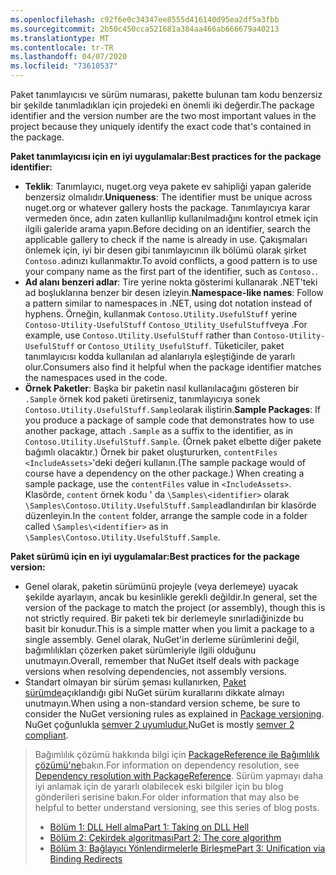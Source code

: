 ```yaml
---
ms.openlocfilehash: c92f6e0c34347ee8555d416140d95ea2df5a3fbb
ms.sourcegitcommit: 2b50c450cca521681a384aa466ab666679a40213
ms.translationtype: MT
ms.contentlocale: tr-TR
ms.lasthandoff: 04/07/2020
ms.locfileid: "73610537"
---
```

<span data-ttu-id="ea966-101">Paket tanımlayıcısı ve sürüm numarası, pakette bulunan tam kodu benzersiz bir şekilde tanımladıkları için projedeki en önemli iki değerdir.</span><span class="sxs-lookup"><span data-stu-id="ea966-101">The package identifier and the version number are the two most important values in the project because they uniquely identify the exact code that's contained in the package.</span></span>

<span data-ttu-id="ea966-102">**Paket tanımlayıcısı için en iyi uygulamalar:**</span><span class="sxs-lookup"><span data-stu-id="ea966-102">**Best practices for the package identifier:**</span></span>

- <span data-ttu-id="ea966-103">**Teklik**: Tanımlayıcı, nuget.org veya pakete ev sahipliği yapan galeride benzersiz olmalıdır.</span><span class="sxs-lookup"><span data-stu-id="ea966-103">**Uniqueness**: The identifier must be unique across nuget.org or whatever gallery hosts the package.</span></span> <span data-ttu-id="ea966-104">Tanımlayıcıya karar vermeden önce, adın zaten kullanIlip kullanılmadığını kontrol etmek için ilgili galeride arama yapın.</span><span class="sxs-lookup"><span data-stu-id="ea966-104">Before deciding on an identifier, search the applicable gallery to check if the name is already in use.</span></span> <span data-ttu-id="ea966-105">Çakışmaları önlemek için, iyi bir desen gibi tanımlayıcının ilk bölümü olarak şirket `Contoso.`adınızı kullanmaktır.</span><span class="sxs-lookup"><span data-stu-id="ea966-105">To avoid conflicts, a good pattern is to use your company name as the first part of the identifier, such as `Contoso.`.</span></span>
- <span data-ttu-id="ea966-106">**Ad alanı benzeri adlar**: Tire yerine nokta gösterimi kullanarak .NET'teki ad boşluklarına benzer bir desen izleyin.</span><span class="sxs-lookup"><span data-stu-id="ea966-106">**Namespace-like names**: Follow a pattern similar to namespaces in .NET, using dot notation instead of hyphens.</span></span> <span data-ttu-id="ea966-107">Örneğin, kullanmak `Contoso.Utility.UsefulStuff` yerine `Contoso-Utility-UsefulStuff` `Contoso_Utility_UsefulStuff`veya .</span><span class="sxs-lookup"><span data-stu-id="ea966-107">For example, use `Contoso.Utility.UsefulStuff` rather than `Contoso-Utility-UsefulStuff` or `Contoso_Utility_UsefulStuff`.</span></span> <span data-ttu-id="ea966-108">Tüketiciler, paket tanımlayıcısı kodda kullanılan ad alanlarıyla eşleştiğinde de yararlı olur.</span><span class="sxs-lookup"><span data-stu-id="ea966-108">Consumers also find it helpful when the package identifier matches the namespaces used in the code.</span></span>
- <span data-ttu-id="ea966-109">**Örnek Paketler**: Başka bir paketin nasıl kullanılacağını gösteren bir `.Sample` örnek kod paketi üretirseniz, tanımlayıcıya sonek `Contoso.Utility.UsefulStuff.Sample`olarak iliştirin.</span><span class="sxs-lookup"><span data-stu-id="ea966-109">**Sample Packages**: If you produce a package of sample code that demonstrates how to use another package, attach `.Sample` as a suffix to the identifier, as in `Contoso.Utility.UsefulStuff.Sample`.</span></span> <span data-ttu-id="ea966-110">(Örnek paket elbette diğer pakete bağımlı olacaktır.) Örnek bir paket oluştururken, `contentFiles` `<IncludeAssets>`'deki değeri kullanın.</span><span class="sxs-lookup"><span data-stu-id="ea966-110">(The sample package would of course have a dependency on the other package.) When creating a sample package, use the `contentFiles` value in `<IncludeAssets>`.</span></span> <span data-ttu-id="ea966-111">Klasörde, `content` örnek kodu ' da `\Samples\<identifier>` olarak `\Samples\Contoso.Utility.UsefulStuff.Sample`adlandırılan bir klasörde düzenleyin.</span><span class="sxs-lookup"><span data-stu-id="ea966-111">In the `content` folder, arrange the sample code in a folder called `\Samples\<identifier>` as in `\Samples\Contoso.Utility.UsefulStuff.Sample`.</span></span>

<span data-ttu-id="ea966-112">**Paket sürümü için en iyi uygulamalar:**</span><span class="sxs-lookup"><span data-stu-id="ea966-112">**Best practices for the package version:**</span></span>

- <span data-ttu-id="ea966-113">Genel olarak, paketin sürümünü projeyle (veya derlemeye) uyacak şekilde ayarlayın, ancak bu kesinlikle gerekli değildir.</span><span class="sxs-lookup"><span data-stu-id="ea966-113">In general, set the version of the package to match the project (or assembly), though this is not strictly required.</span></span> <span data-ttu-id="ea966-114">Bir paketi tek bir derlemeyle sınırladiğinizde bu basit bir konudur.</span><span class="sxs-lookup"><span data-stu-id="ea966-114">This is a simple matter when you limit a package to a single assembly.</span></span> <span data-ttu-id="ea966-115">Genel olarak, NuGet'in derleme sürümlerini değil, bağımlılıkları çözerken paket sürümleriyle ilgili olduğunu unutmayın.</span><span class="sxs-lookup"><span data-stu-id="ea966-115">Overall, remember that NuGet itself deals with package versions when resolving dependencies, not assembly versions.</span></span>
- <span data-ttu-id="ea966-116">Standart olmayan bir sürüm şeması kullanırken, [Paket sürümde](../../concepts/package-versioning.md)açıklandığı gibi NuGet sürüm kurallarını dikkate almayı unutmayın.</span><span class="sxs-lookup"><span data-stu-id="ea966-116">When using a non-standard version scheme, be sure to consider the NuGet versioning rules as explained in [Package versioning](../../concepts/package-versioning.md).</span></span> <span data-ttu-id="ea966-117">NuGet çoğunlukla [semver 2 uyumludur.](../../concepts/package-versioning.md#semantic-versioning-200)</span><span class="sxs-lookup"><span data-stu-id="ea966-117">NuGet is mostly [semver 2 compliant](../../concepts/package-versioning.md#semantic-versioning-200).</span></span>

> <span data-ttu-id="ea966-118">Bağımlılık çözümü hakkında bilgi için [PackageReference ile Bağımlılık çözümü'ne](../../concepts/dependency-resolution.md#dependency-resolution-with-packagereference)bakın.</span><span class="sxs-lookup"><span data-stu-id="ea966-118">For information on dependency resolution, see [Dependency resolution with PackageReference](../../concepts/dependency-resolution.md#dependency-resolution-with-packagereference).</span></span> <span data-ttu-id="ea966-119">Sürüm yapmayı daha iyi anlamak için de yararlı olabilecek eski bilgiler için bu blog gönderileri serisine bakın.</span><span class="sxs-lookup"><span data-stu-id="ea966-119">For older information that may also be helpful to better understand versioning, see this series of blog posts.</span></span>
>
> - [<span data-ttu-id="ea966-120">Bölüm 1: DLL Hell alma</span><span class="sxs-lookup"><span data-stu-id="ea966-120">Part 1: Taking on DLL Hell</span></span>](https://blog.davidebbo.com/2011/01/nuget-versioning-part-1-taking-on-dll.html)
> - [<span data-ttu-id="ea966-121">Bölüm 2: Çekirdek algoritması</span><span class="sxs-lookup"><span data-stu-id="ea966-121">Part 2: The core algorithm</span></span>](https://blog.davidebbo.com/2011/01/nuget-versioning-part-2-core-algorithm.html)
> - [<span data-ttu-id="ea966-122">Bölüm 3: Bağlayıcı Yönlendirmelerle Birleşme</span><span class="sxs-lookup"><span data-stu-id="ea966-122">Part 3: Unification via Binding Redirects</span></span>](https://blog.davidebbo.com/2011/01/nuget-versioning-part-3-unification-via.html)
